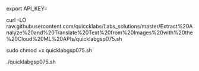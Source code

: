 export API_KEY=


curl -LO raw.githubusercontent.com/quiccklabs/Labs_solutions/master/Extract%20Analyze%20and%20Translate%20Text%20from%20Images%20with%20the%20Cloud%20ML%20APIs/quicklabgsp075.sh

sudo chmod +x quicklabgsp075.sh

./quicklabgsp075.sh
